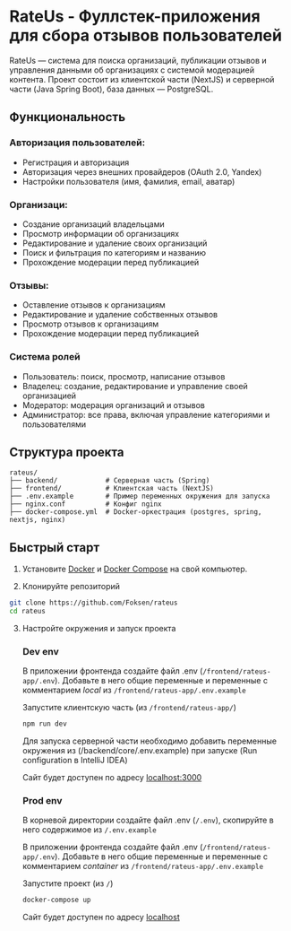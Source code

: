 # RateUs - Фуллстек-приложения для сбора отзывов пользователей

RateUs — система для поиска организаций, публикации отзывов и управления данными об организациях с системой модерацией контента. Проект состоит из клиентской части (NextJS) и серверной части (Java Spring Boot), база данных — PostgreSQL.

## Функциональность

### Авторизация пользователей:

- Регистрация и авторизация
- Авторизация через внешних провайдеров (OAuth 2.0, Yandex)
- Настройки пользователя (имя, фамилия, email, аватар)

### Организаци:

- Создание организаций владельцами
- Просмотр информации об организациях
- Редактирование и удаление своих организаций
- Поиск и фильтрация по категориям и названию
- Прохождение модерации перед публикацией

### Отзывы:

- Оставление отзывов к организациям
- Редактирование и удаление собственных отзывов
- Просмотр отзывов к организациям
- Прохождение модерации перед публикацией

### Система ролей

- Пользователь: поиск, просмотр, написание отзывов
- Владелец: создание, редактирование и управление своей организацией
- Модератор: модерация организаций и отзывов
- Администратор: все права, включая управление категориями и пользователями

## Структура проекта

```
rateus/
├── backend/            # Серверная часть (Spring)
├── frontend/           # Клиентская часть (NextJS)
├── .env.example        # Пример переменных окружения для запуска
├── nginx.conf          # Конфиг nginx
├── docker-compose.yml  # Docker-оркестрация (postgres, spring, nextjs, nginx)
```

## Быстрый старт

1. Установите [Docker](https://docs.docker.com/get-docker/) и [Docker Compose](https://docs.docker.com/compose/install/) на свой компьютер.

2. Клонируйте репозиторий

```bash
git clone https://github.com/Foksen/rateus
cd rateus
```

3. Настройте окружения и запуск проекта

   ### Dev env

   В приложении фронтенда создайте файл .env (`/frontend/rateus-app/.env`). Добавьте в него общие переменные и переменные с комментарием *local* из `/frontend/rateus-app/.env.example`

   Запустите клиентскую часть (из `/frontend/rateus-app/`)

   ```bash
   npm run dev
   ```

   Для запуска серверной части необходимо добавить переменные окружения из (/backend/core/.env.example) при запуске (Run configuration в IntelliJ IDEA)

   Сайт будет доступен по адресу [localhost:3000](localhost:3000)

   ### Prod env

   В корневой директории создайте файл .env (`/.env`), скопируйте в него содержимое из `/.env.example`

   В приложении фронтенда создайте файл .env (`/frontend/rateus-app/.env`). Добавьте в него общие переменные и переменные с комментарием *container* из `/frontend/rateus-app/.env.example`

   Запустите проект (из `/`)

   ```bash
   docker-compose up
   ```

   Сайт будет доступен по адресу [localhost](localhost)

